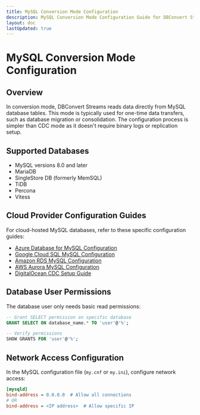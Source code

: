 ```yaml
---
title: MySQL Conversion Mode Configuration
description: MySQL Conversion Mode Configuration Guide for DBConvert Streams.
layout: doc
lastUpdated: true
---
```


# MySQL Conversion Mode Configuration

## Overview

In conversion mode, DBConvert Streams reads data directly from MySQL database tables. This mode is typically used for one-time data transfers, such as database migration or consolidation. The configuration process is simpler than CDC mode as it doesn't require binary logs or replication setup.

## Supported Databases

- MySQL versions 8.0 and later
- MariaDB
- SingleStore DB (formerly MemSQL)
- TiDB
- Percona
- Vitess


## Cloud Provider Configuration Guides

For cloud-hosted MySQL databases, refer to these specific configuration guides:

- [Azure Database for MySQL Configuration](./azure-database-configuration)
- [Google Cloud SQL MySQL Configuration](./google-cloud-sql)
- [Amazon RDS MySQL Configuration](./amazon-rds)
- [AWS Aurora MySQL Configuration](./aws-aurora-mysql)
- [DigitalOcean CDC Setup Guide](./do-database-cdc)


## Database User Permissions

The database user only needs basic read permissions:

```sql
-- Grant SELECT permission on specific database
GRANT SELECT ON database_name.* TO 'user'@'%';

-- Verify permissions
SHOW GRANTS FOR 'user'@'%';
```

## Network Access Configuration

In the MySQL configuration file (`my.cnf` or `my.ini`), configure network access:

```ini
[mysqld]
bind-address = 0.0.0.0  # Allow all connections
# OR
bind-address = <IP address>  # Allow specific IP
```
